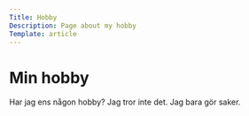 ```yaml
---
Title: Hobby
Description: Page about my hobby
Template: article
---
```


Min hobby
========================

Har jag ens någon hobby? Jag tror inte det. Jag bara gör saker.